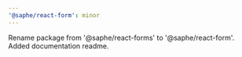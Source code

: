 ```yaml
---
'@saphe/react-form': minor
---
```


Rename package from '@saphe/react-forms' to '@saphe/react-form'. Added documentation readme.
